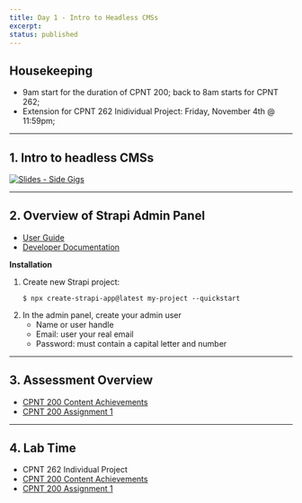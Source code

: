 ```yaml
---
title: Day 1 - Intro to Headless CMSs
excerpt: 
status: published
---
```


## Housekeeping
- 9am start for the duration of CPNT 200; back to 8am starts for CPNT 262;
- Extension for CPNT 262 Inidividual Project: Friday, November 4th @ 11:59pm;

---

## 1. Intro to headless CMSs
[![Slides - Side Gigs](/images/slides/side-gigs.png)](https://sait-wbdv.github.io/slides/f22/cpnt-200/side-gigs.html)


---

## 2. Overview of Strapi Admin Panel
- [User Guide](https://docs.strapi.io/user-docs/latest/getting-started/introduction.html)
- [Developer Documentation](https://docs.strapi.io/developer-docs/latest/getting-started/introduction.html)

**Installation**
1. Create new Strapi project:
    ```
    $ npx create-strapi-app@latest my-project --quickstart
    ```
2. In the admin panel, create your admin user
    - Name or user handle
    - Email: user your real email
    - Password: must contain a capital letter and number

---

## 3. Assessment Overview
- [CPNT 200 Content Achievements](/courses/cpnt-200/assessments/achievements)
- [CPNT 200 Assignment 1](/courses/cpnt-200/assessments/assignment-1)

---

## 4. Lab Time
- CPNT 262 Individual Project
- [CPNT 200 Content Achievements](/courses/cpnt-200/assessments/achievements)
- [CPNT 200 Assignment 1](/courses/cpnt-200/assessments/assignment-1)
